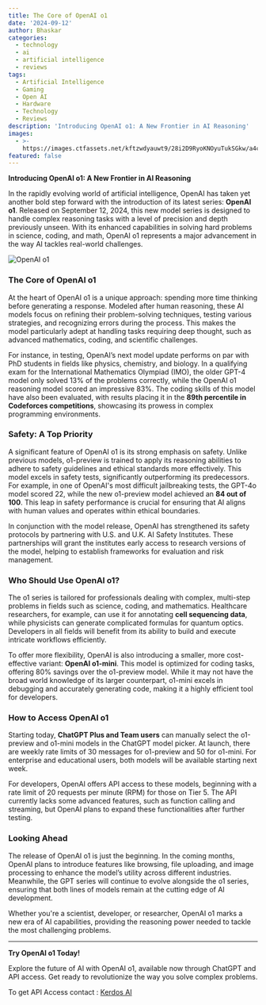 ```yaml
---
title: The Core of OpenAI o1
date: '2024-09-12'
author: Bhaskar
categories:
  - technology
  - ai
  - artificial intelligence
  - reviews
tags:
  - Artificial Intelligence
  - Gaming
  - Open AI
  - Hardware
  - Technology
  - Reviews
description: 'Introducing OpenAI o1: A New Frontier in AI Reasoning'
images:
  - >-
    https://images.ctfassets.net/kftzwdyauwt9/28i2D9RyoKNOyuTukSGkw/a4c5a97d081a7c2b1d5aa100fd85d28e/o1-preview-general.png
featured: false
---
```


**Introducing OpenAI o1: A New Frontier in AI Reasoning**

In the rapidly evolving world of artificial intelligence, OpenAI has taken yet another bold step forward with the introduction of its latest series: **OpenAI o1**. Released on September 12, 2024, this new model series is designed to handle complex reasoning tasks with a level of precision and depth previously unseen. With its enhanced capabilities in solving hard problems in science, coding, and math, OpenAI o1 represents a major advancement in the way AI tackles real-world challenges.

![OpenAI o1](https://images.ctfassets.net/kftzwdyauwt9/5KQV9Im89elavhOaw857H7/9bf152dd9b0e38f51264e593a0c6ebac/oai_o1_model_picker.png)

### The Core of OpenAI o1

At the heart of OpenAI o1 is a unique approach: spending more time thinking before generating a response. Modeled after human reasoning, these AI models focus on refining their problem-solving techniques, testing various strategies, and recognizing errors during the process. This makes the model particularly adept at handling tasks requiring deep thought, such as advanced mathematics, coding, and scientific challenges.

For instance, in testing, OpenAI’s next model update performs on par with PhD students in fields like physics, chemistry, and biology. In a qualifying exam for the International Mathematics Olympiad (IMO), the older GPT-4 model only solved 13% of the problems correctly, while the OpenAI o1 reasoning model scored an impressive 83%. The coding skills of this model have also been evaluated, with results placing it in the **89th percentile in Codeforces competitions**, showcasing its prowess in complex programming environments.

### Safety: A Top Priority

A significant feature of OpenAI o1 is its strong emphasis on safety. Unlike previous models, o1-preview is trained to apply its reasoning abilities to adhere to safety guidelines and ethical standards more effectively. This model excels in safety tests, significantly outperforming its predecessors. For example, in one of OpenAI's most difficult jailbreaking tests, the GPT-4o model scored 22, while the new o1-preview model achieved an **84 out of 100**. This leap in safety performance is crucial for ensuring that AI aligns with human values and operates within ethical boundaries.

In conjunction with the model release, OpenAI has strengthened its safety protocols by partnering with U.S. and U.K. AI Safety Institutes. These partnerships will grant the institutes early access to research versions of the model, helping to establish frameworks for evaluation and risk management.

### Who Should Use OpenAI o1?

The o1 series is tailored for professionals dealing with complex, multi-step problems in fields such as science, coding, and mathematics. Healthcare researchers, for example, can use it for annotating **cell sequencing data**, while physicists can generate complicated formulas for quantum optics. Developers in all fields will benefit from its ability to build and execute intricate workflows efficiently.

To offer more flexibility, OpenAI is also introducing a smaller, more cost-effective variant: **OpenAI o1-mini**. This model is optimized for coding tasks, offering 80% savings over the o1-preview model. While it may not have the broad world knowledge of its larger counterpart, o1-mini excels in debugging and accurately generating code, making it a highly efficient tool for developers.

### How to Access OpenAI o1

Starting today, **ChatGPT Plus and Team users** can manually select the o1-preview and o1-mini models in the ChatGPT model picker. At launch, there are weekly rate limits of 30 messages for o1-preview and 50 for o1-mini. For enterprise and educational users, both models will be available starting next week.

For developers, OpenAI offers API access to these models, beginning with a rate limit of 20 requests per minute (RPM) for those on Tier 5. The API currently lacks some advanced features, such as function calling and streaming, but OpenAI plans to expand these functionalities after further testing.

### Looking Ahead

The release of OpenAI o1 is just the beginning. In the coming months, OpenAI plans to introduce features like browsing, file uploading, and image processing to enhance the model’s utility across different industries. Meanwhile, the GPT series will continue to evolve alongside the o1 series, ensuring that both lines of models remain at the cutting edge of AI development.

Whether you're a scientist, developer, or researcher, OpenAI o1 marks a new era of AI capabilities, providing the reasoning power needed to tackle the most challenging problems.

---

**Try OpenAI o1 Today!**

Explore the future of AI with OpenAI o1, available now through ChatGPT and API access. Get ready to revolutionize the way you solve complex problems.

To get API Access contact : [Kerdos AI](Https://kerdos.xyz)
